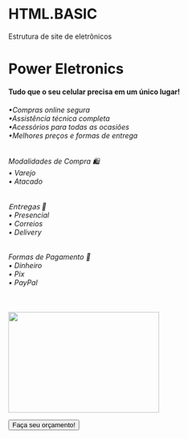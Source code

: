 # HTML.BASIC
Estrutura de site de eletrônicos 

<!doctype html>
<html>
<head>
 
 
</head>
<body>

 
</body>
</html>
<h1> Power Eletronics </h1>
<h4> Tudo que o seu celular precisa em um único lugar!</h4>
<h6>•Compras online segura<br>
•Assistência técnica completa<br>
•Acessórios para todas as ocasiões<br>
•Melhores preços e formas de entrega<br><h6>
Modalidades de Compra 🛍️<br>
• Varejo<br>
• Atacado<br>
</h6><h6>
𝖤𝗇𝗍𝗋𝖾𝗀𝖺𝗌 🚀<br>
• Presencial <br>
• Correios <br>
• Delivery <br>
</h6><h6>
Formas de Pagamento 💸<br>
• Dinheiro <br>
• Pix <br>
• PayPal<br>
</h6>
<br>
<img src="https://www.dugordo.com.br/assistencia-tecnica/imagens/conserto-de-celular-em-1-hora.jpg" width="   300   " height="200">
<br>

<strong><button>Faça seu orçamento!</button></strong>

